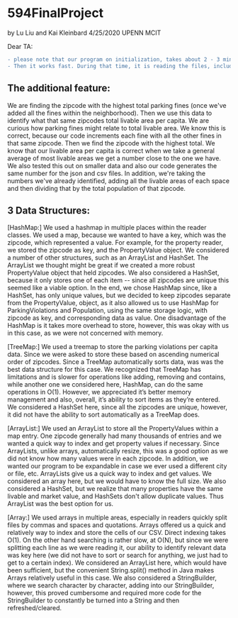 # 594FinalProject
by Lu Liu and Kai Kleinbard
4/25/2020
UPENN MCIT

Dear TA:

```diff
- please note that our program on initialization, takes about 2 - 3 minutes to load. 
- Then it works fast. During that time, it is reading the files, including the large properties csv file.
```


## The additional feature:
We are finding the zipcode with the highest total parking fines (once we've added all the fines within the neighborhood). Then we use this data to identify what that same zipcodes total livable area per capita. We are curious how parking fines might relate to total  livable area. We know this is correct, because our code increments each fine with all the other fines in that same zipcode. Then we find the zipcode with the highest total. We know that our livable area per capita is correct when we take a general average of most livable areas we get a number close to the one we have. We also tested this out on smaller data and also our code generates the same number for the json and csv files. In addition, we're taking the numbers we've already identified, adding all the livable areas of each space and then dividing that by the total population of that zipcode. 

## 3 Data Structures:
[HashMap:] We used a hashmap in multiple places within the reader classes. We used a map, because we wanted to have a key, which was the zipcode, which represented a value. For example, for the property reader, we stored the zipcode as key, and the PropertyValue object. We considered a number of other structures, such as an ArrayList and HashSet. The ArrayList we thought might be great if we created a more robust PropertyValue object that held zipcodes. We also considered a HashSet, because it only stores one of each item -- since all zipcodes are unique this seemed like a viable option. In the end, we chose HashMap since, like a HashSet, has only unique values, but we decided to keep zipcodes separate from the PropertyValue, object, as it also allowed us to use HashMap for ParkingViolations and Population, using the same storage logic, with zipcode as key, and corresponding data as value. One disadvantage of the HashMap is it takes more overhead to store, however, this was okay with us in this case, as we were not concerned with memory.

[TreeMap:]  We used a treemap to store the parking violations per capita data. Since we were asked to store these based on ascending numerical order of zipcodes. Since a TreeMap automatically sorts data, was was the best data structure for this case. We recognized that TreeMap has limitations and is slower for operations like adding, removing and contains, while another one we considered here, HashMap, can do the same operations in O(1). However, we appreciated it’s better memory management and also, overall, it’s ability to sort items as they’re entered. We considered a HashSet here, since all the zipcodes are unique, however, it did not have the ability to sort automatically as a TreeMap does.

[ArrayList:] We used an ArrayList to store all the PropertyValues within a map entry. One zipcode generally had many thousands of entries and we wanted a quick way to index and get property values if necessary. Since ArrayLists, unlike arrays, automatically resize, this was a good option as we did not know how many values were in each zipcode. In addition, we wanted our program to be expandable in case we ever used a different city or file, etc. ArrayLists give us a quick way to index and get values. We considered an array here, but we would have to know the full size. We also considered a HashSet, but we realize that many properties have the same livable and market value, and HashSets don't allow duplicate values. Thus ArrayList was the best option for us. 

[Array:] We used arrays in multiple areas, especially in readers quickly split files by commas and spaces and quotations. Arrays offered us a quick and relatively way to index and store the cells of our CSV. Direct indexing takes O(1). On the other hand searching is rather slow, at O(N), but since we were splitting each line as we were reading it, our ability to identify relevant data was key here (we did not have to sort or search for anything, we just had to get to a certain index). We considered an ArrayList here, which would have been sufficient, but the convenient String.split() method in Java makes Arrays relatively useful in this case. We also considered a StringBuilder, where we search character by character, adding into our StringBuilder, however, this proved cumbersome and required more code for the StringBuilder to constantly be turned into a String and then refreshed/cleared.


